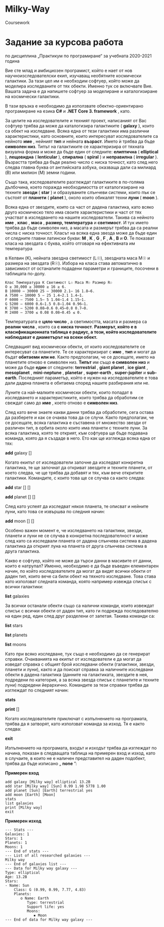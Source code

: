    # Milky-Way
Coursework
# Задание за курсова работа
по дисциплина „Практикум по програмиране“ за учебната 2020-2021 година

Вие сте млад и амбициозен програмист, който е нает от нов научноизследователски екип, изучаващ необятните
космически галактики. За тази цел им е необходим софтуер, който може да моделира изследваните от тях
обекти. Именно тук се включвате Вие. Вашата задача е да напишете софтуер за моделиране и каталогизиране
на космически галактики.

В тази връзка е необходимо да използвате обектно-ориентирано програмиране на езика **C#** и **.NET Core 3.
framework** , като.

За целите на изследователите и техният проект, написаният от Вас софтуер трябва да може да каталогизира
галактиките ( **galaxy** ), които са обект на изследване. Всяка една от тези галактики има различни характеристики,
като основните, които интересуват изследователите са нейното **име** , нейният **тип** и нейната **възраст**. Името ѝ
трябва да бъде **символен низ**. Типът на галактиките се характеризира от тяхната визуална форма и може да
бъде един от следните: **елиптична** ( **elliptical** ), **лещовидна** ( **lenticular** ), **спирална** ( **spiral** ) и **неправилна** ( **irregular** ).
Възрастта трябва да бъде реално число с ниска точност, като след него следва главна буква от английската
азбука, оказваща дали са милиард (B) или милион (M) земни години.

Също така, изследователите разглеждат галактиките в по-голяма дълбочина, което поражда необходимостта
от каталогизиране на техните **звезди** ( **star** ) и образуваните слънчеви системи, които пък се състоят от **планети**
( **planet** ), около които обикалят техни **луни** ( **moon** ).

Всяка една от звездите, които са част от дадена галактика, като всяко друго космическо тяло има своите
характеристики и част от тях участват в изследването на нашите изследователи. Такива са нейното **име** , **клас** ,
**маса** , **размер, температура** и **светимост**. И тук името трябва да бъде символен низ, а масата и размерът трябва
да са реални числа с ниска точност. Класът на всяка една звезда може да бъде един от следните главни латински
букви: **M** , **K** , **G** , **F** , **A** , **B** и **O**. Те показват класа на звездата с буква, който отговаря на ефективната им температура

в Келвин (K), нейната звездна светимост (L☉), звездната маса M☉ и размера на звездата (R☉). Избора на класа
става автоматично в зависимост от останалите подадени параметри и границите, посочени в таблицата по-долу.

```
Клас Температура K Светимост L☉ Маса M☉ Размер R☉
O ≥ 30,000 ≥ 30000 ≥ 16 ≥ 6.
B 10000 – 30000 25 – 30000 2.1– 16 1.8–6.
A 7500 – 10000 5 – 25 1.4–2.1 1.4–1.
F 6000 – 7500 1.5– 5 1.04–1.4 1.15–1.
G 5200 – 6000 0.6–1.5 0.8–1.04 0.96–1.
K 3700 – 5200 0.08–0.6 0.45–0.8 0.7–0.
M 2400 – 3700 ≤ 0.08 0.08–0.45 ≤ 0.
```
Температурата е **цяло число** , а светимостта, масата и размера са **реални числа** , които са **с ниска точност**.
**Размерът, който е в класификационната таблица е радиус, а този, който изследователите наблюдават е
диаметърът на всеки обект.**

Следващият вид космически обекти, от които изследователите се интересуват са планетите. Те се
характеризират с **име** , **тип** и могат да бъдат **обитаеми или не**. Както предполагам, че се досещате, името на
планетите отново е символен низ. **Типът** им също **е символен низ** и може да бъде **един** от следните: **terrestrial** ,
**giant planet** , **ice giant** , **mesoplanet** , **mini-neptune** , **planetar** , **super-earth** , **super-jupiter** и **sub-earth**. Последният
параметър, който е нужен на изследователите е това дали дадена планета е обитаема според нашите
разбирания или не.

Луните са най-малките космически обекти, които попадат в изследването и характеристиките, които трябва да
обработим се свеждат само до **име** , което отново е **символен низ**.


След като вече знаете какви данни трябва да обработите, сега остава да разберете и как се очаква това да се
случи. Както предполагам, че се досещате, всяка галактика е съставена от множество звезди от различен тип, в
орбита около които има планети с техните луни. За всяка галактика, която те открият, към софтуера ще бъде
подавана команда, която да я създаде в него. Ето как ще изглежда всяка една от тях:

**add** galaxy [<galaxy name>] <type> <age>

Когато екипът от изследователи започне да изследват конкретна галактика, те ще започнат да откриват
звездите и техните планети, от което следва, че ще трябва да добавят и тях, към вече откритите галактики.
Командите, с които това ще се случва са както следва:

**add** star [<galaxy name>] [<star name>] <mass> <size> <temp> <luminosity>

**add** planet [<star name>] [<planet name>] <planet type> <support life>

След като успеят да изследват някоя планета, те описват и нейните луни, като това се извършва по следния
начин:

**add** moon [<planet name>] [<moon name>]

Особено важен момент е, че изследването на галактики, звезди, планети и луни не се случва в конкретна
последователност и може след като са изследвали планета от дадена слънчева система в дадена галактика да
открият луна на планета от друга слънчева система в друга галактика.

Какво е софтуер, който не може да търси данни в масивите от данни, които е натрупал? Именно, необходимо
е да бъде въведен елементарен начин, по който изследователите да могат да видят всички обекти от даден
тип, които вече са били обект на тяхното изследване. Това става като използват следната команда, която
например извежда списък с всички галактики:

**list** galaxies

За всички останали обекти също са налични команди, които извеждат списък с всички обекти от даден тип, като
ги подрежда последователно на един ред, един след друг разделени от запетая. Такива команди са:

**list** stars

**list** planets

**list** moons

Като при всяко изследване, тук също е необходимо да се генерират справки. Очакванията на екипът от
изследователи е да могат да изведат справка с общият брой изследвани обекти (галактики, звезди, планети и
луни), както и да поискат справка за наличните изследвани обекти в дадена галактика (данните на галактиката,
звездите в нея, подредени по категория, а за всяка звезда списък с планетите и техните луни) подредени
йерархично. Командите за тези справки трябва да изглеждат по следният начин:

**stats**

**print** [<galaxy name>]

Когато изследователите приключат с изпълнението на програмата, трябва да я затворят, като използват
команда за изход. Тя е както следва:

**exit**

Изпълнението на програмата, входът и изходът трябва да изглеждат по начина, показан в следващата таблица
на примерен вход и изход, като в случаите, в които не е наличен представител на даден подобект, трябва да
бъде изписано „ **none** ”:


**Примерен вход**
```
add galaxy [Milky way] elliptical 13.2B
add star [Milky way] [Sun] 0.99 1.98 5778 1.00
add planet [Sun] [Earth] terrestrial yes
add moon [Earth] [Moon]
stats
list galaxies
print [Milky way]
exit
```

**Примерен изход**
```
--- Stats ---
Galaxies: 1
Stars: 1
Planets: 1
Moons: 1
--- End of stats ---
--- List of all researched galaxies ---
Milky way
--- End of galaxies list ---
--- Data for Milky way galaxy ---
Type: elliptical
Age: 13.2B
Stars:
- Name: Sun
    Class: G (0.99, 0.99, 7.77, 4.83)
    Planets:
       o Name: Earth
          Type: terrestrial
          Support life: yes
          Moons:
             ▪ Moon
--- End of data for Milky way galaxy ---
```




